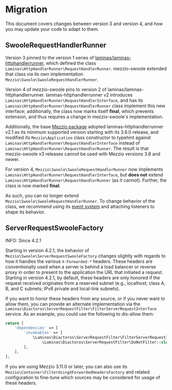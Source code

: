 # Migration

This document covers changes between version 3 and version 4, and how you may
update your code to adapt to them.

## SwooleRequestHandlerRunner

Version 3 pinned to the version 1 series of [laminas/laminas-httphandlerrunner](https://docs.laminas.dev/laminas-httphandlerrunner/), which defined the class `Laminas\HttpHandlerRunner\RequestHandlerRunner`.
mezzio-swoole extended that class via its own implementation `Mezzio\Swoole\SwooleRequestHandlerRunner`.

Version 4 of mezzio-swoole pins to version 2 of laminas/laminas-httphandlerrunner.
laminas-httphandlerrunner v2 introduces `Laminas\HttpHandlerRunner\RequestHandlerInterface`, and has its `Laminas\HttpHandlerRunner\RequestHandlerRunner` class implement this new interface; additionally, the class now marks itself **final**, which prevents extension, and thus requires a change in mezzio-swoole's implementation.

Additionally, the base [Mezzio package](https://docs.mezzio.dev/mezzio/) adopted laminas-httphandlerrunner v2.1 as its minimum supported version starting with its 3.8.0 release, and modified its `Mezzio\Application` class constructor to typehint against `Laminas\HttpHandlerRunner\RequestHandlerInterface` instead of `Laminas\HttpHandlerRunner\RequestHandlerRunner`.
The result is that mezzio-swoole v3 releases cannot be used with Mezzio versions 3.8 and newer.

For version 4, `Mezzio\Swoole\SwooleRequestHandlerRunner` now implements `Laminas\HttpHandlerRunner\RequestHandlerInterface`, but **does not** extend `Laminas\HttpHandlerRunner\RequestHandlerRunner` (as it cannot).
Further, the class is now marked **final**.

As such, you can no longer extend `Mezzio\Swoole\SwooleRequestHandlerRunner`.
To change behavior of the class, we recommend using its [event system](events.md) and attaching listeners to shape its behavior.

## ServerRequestSwooleFactory

INFO: Since 4.2.1

Starting in version 4.2.1, the behavior of `Mezzio\Swoole\ServerRequestSwooleFactory` changes slightly with regards to how it handles the various `X-Forwarded-*` headers.
These headers are conventionally used when a server is behind a load balancer or reverse proxy in order to present to the application the URL that initiated a request.
Starting in version 4.2.1, by default, these headers are only honored if the request received originates from a reserved subnet (e.g., localhost; class A, B, and C subnets; IPv6 private and local-link subnets).

If you want to honor these headers from any source, or if you never want to allow them, you can provide an alternate implementation via the `Laminas\Diactoros\ServerRequestFilter\FilterServerRequestInterface` service.
As an example, you could use the following to dis-allow them:

```php
return [
    'dependencies' => [
        'invokables' => [
            \Laminas\Diactoros\ServerRequestFilter\FilterServerRequestInterface::class =>
                \Laminas\Diactoros\ServerRequestFilter\DoNotFilter::class,
        ],
    ],
];
```

If you are using Mezzio 3.11.0 or later, you can also use its `Mezzio\Container\FilterUsingXForwardedHeadersFactory` and related configuration to fine-tune which sources may be considered for usage of these headers.
